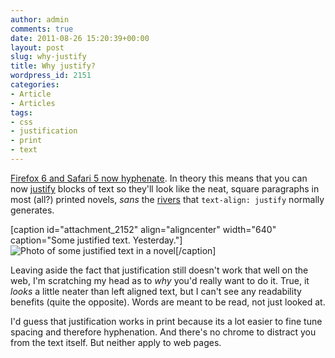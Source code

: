 ```yaml
---
author: admin
comments: true
date: 2011-08-26 15:20:39+00:00
layout: post
slug: why-justify
title: Why justify?
wordpress_id: 2151
categories:
- Article
- Articles
tags:
- css
- justification
- print
- text
---
```


[Firefox 6 and Safari 5 now hyphenate](http://blog.fontdeck.com/post/9037028497/hyphens). In theory this means that you can now [justify](http://en.wikipedia.org/wiki/Justification_(typesetting)) blocks of text so they'll look like the neat, square paragraphs in most (all?) printed novels, _sans_ the [rivers](http://en.wikipedia.org/wiki/River_(typography)) that `text-align: justify` normally generates.

[caption id="attachment_2152" align="aligncenter" width="640" caption="Some justified text. Yesterday."]![Photo of some justified text in a novel](http://leonpaternoster.com/wp-content/uploads/2011/08/justified.jpg)[/caption]

Leaving aside the fact that justification still doesn't work that well on the web, I'm scratching my head as to _why_ you'd really want to do it. True, it _looks_ a little neater than left aligned text, but I can't see any readability benefits (quite the opposite). Words are meant to be read, not just looked at.

I'd guess that justification works in print because its a lot easier to fine tune spacing and therefore hyphenation. And there's no chrome to distract you from the text itself. But neither apply to web pages.
